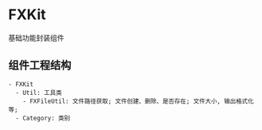 # FXKit
基础功能封装组件

## 组件工程结构
```
- FXKit
  - Util: 工具类
    - FXFileUtil: 文件路径获取; 文件创建、删除、是否存在; 文件大小, 输出格式化等;
  - Category: 类别
```

